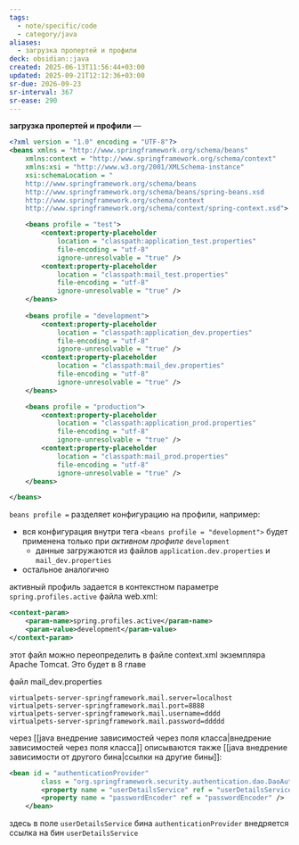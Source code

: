 ```yaml
---
tags:
  - note/specific/code
  - category/java
aliases:
  - загрузка пропертей и профили
deck: obsidian::java
created: 2025-06-13T11:56:44+03:00
updated: 2025-09-21T12:12:36+03:00
sr-due: 2026-09-23
sr-interval: 367
sr-ease: 290
---
```


**загрузка пропертей и профили**
—
```xml
<?xml version = "1.0" encoding = "UTF-8"?>
<beans xmlns = "http://www.springframework.org/schema/beans"
    xmlns:context = "http://www.springframework.org/schema/context"
    xmlns:xsi = "http://www.w3.org/2001/XMLSchema-instance"
    xsi:schemaLocation = "
    http://www.springframework.org/schema/beans
    http://www.springframework.org/schema/beans/spring-beans.xsd
    http://www.springframework.org/schema/context
    http://www.springframework.org/schema/context/spring-context.xsd">

    <beans profile = "test">
        <context:property-placeholder
            location = "classpath:application_test.properties"
            file-encoding = "utf-8"
            ignore-unresolvable = "true" />
        <context:property-placeholder
            location = "classpath:mail_test.properties"
            file-encoding = "utf-8"
            ignore-unresolvable = "true" />
    </beans>
    
    <beans profile = "development">
        <context:property-placeholder
            location = "classpath:application_dev.properties"
            file-encoding = "utf-8"
            ignore-unresolvable = "true" />
        <context:property-placeholder
            location = "classpath:mail_dev.properties"
            file-encoding = "utf-8"
            ignore-unresolvable = "true" />
    </beans>

    <beans profile = "production">
        <context:property-placeholder
            location = "classpath:application_prod.properties"
            file-encoding = "utf-8"
            ignore-unresolvable = "true" />
        <context:property-placeholder
            location = "classpath:mail_prod.properties"
            file-encoding = "utf-8"
            ignore-unresolvable = "true" />
    </beans>

</beans>
```

`beans profile =` разделяет конфигурацию на профили, например:
- вся конфигурация внутри тега `<beans profile = "development">` будет применена только при *активном профиле* `development`
	- данные загружаются из файлов `application.dev.properties` и `mail_dev.properties`
- остальное аналогично

активный профиль задается в контекстном параметре `spring.profiles.active` файла web.xml:
```xml web.xml
<context-param>
	<param-name>spring.profiles.active</param-name>
	<param-value>development</param-value>
</context-param>
```
этот файл можно переопределить в файле context.xml экземпляра Apache Tomcat. Это будет в 8 главе

файл mail_dev.properties
```properties
virtualpets-server-springframework.mail.server=localhost
virtualpets-server-springframework.mail.port=8888
virtualpets-server-springframework.mail.username=dddd
virtualpets-server-springframework.mail.password=ddddd
```

через [[java внедрение зависимостей через поля класса|внедрение зависимостей через поля класса]] описываются также [[java внедрение зависимости от другого бина|ссылки на другие бины]]:
```xml security.xml
<bean id = "authenticationProvider"
        class = "org.springframework.security.authentication.dao.DaoAuthenticationProvider">
        <property name = "userDetailsService" ref = "userDetailsService" />
        <property name = "passwordEncoder" ref = "passwordEncoder" />
    </bean>
```
здесь в поле `userDetailsService` бина `authenticationProvider` внедряется ссылка на бин `userDetailsService`
